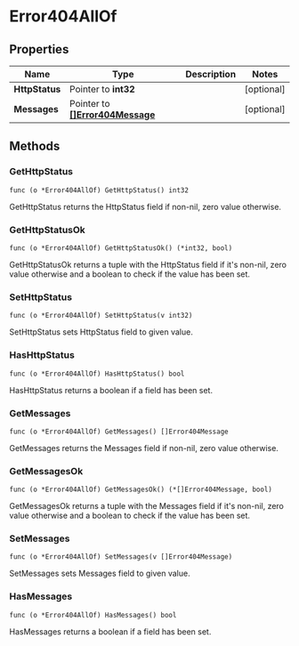 # Error404AllOf



## Properties

|Name | Type | Description | Notes|
|------------ | ------------- | ------------- | -------------|
|**HttpStatus** | Pointer to **int32** |  | [optional] |
|**Messages** | Pointer to [**[]Error404Message**](Error404Message.md) |  | [optional] |

## Methods


### GetHttpStatus

`func (o *Error404AllOf) GetHttpStatus() int32`

GetHttpStatus returns the HttpStatus field if non-nil, zero value otherwise.

### GetHttpStatusOk

`func (o *Error404AllOf) GetHttpStatusOk() (*int32, bool)`

GetHttpStatusOk returns a tuple with the HttpStatus field if it's non-nil, zero value otherwise
and a boolean to check if the value has been set.

### SetHttpStatus

`func (o *Error404AllOf) SetHttpStatus(v int32)`

SetHttpStatus sets HttpStatus field to given value.

### HasHttpStatus

`func (o *Error404AllOf) HasHttpStatus() bool`

HasHttpStatus returns a boolean if a field has been set.

### GetMessages

`func (o *Error404AllOf) GetMessages() []Error404Message`

GetMessages returns the Messages field if non-nil, zero value otherwise.

### GetMessagesOk

`func (o *Error404AllOf) GetMessagesOk() (*[]Error404Message, bool)`

GetMessagesOk returns a tuple with the Messages field if it's non-nil, zero value otherwise
and a boolean to check if the value has been set.

### SetMessages

`func (o *Error404AllOf) SetMessages(v []Error404Message)`

SetMessages sets Messages field to given value.

### HasMessages

`func (o *Error404AllOf) HasMessages() bool`

HasMessages returns a boolean if a field has been set.



